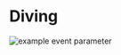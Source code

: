 # Diving
![example event parameter](https://github.com/slaclau/Diving/actions/workflows/gradle.yml/badge.svg?event=push)
